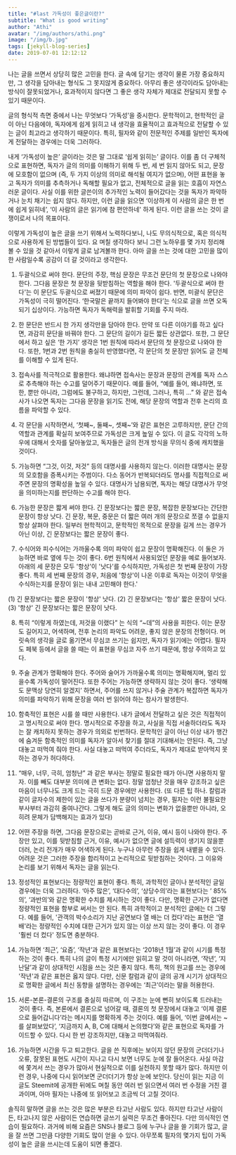 ```yaml
---
title: "#last 가독성이 좋은글이란?"
subtitle: "What is good writing"
author: "Athi"
avatar: "/img/authors/athi.png"
image: "/img/b.jpg"
tags: [jekyll-blog-series]
date: 2019-07-01 12:12:12
---
```


나는 글을 쓰면서 상당히 많은 고민을 한다. 글 속에 담기는 생각이 물론 가장 중요하지만, 그 생각을 담아내는 형식도 그 못지않게 중요하다. 아무리 좋은 생각이라도 담아내는 방식이 잘못되었거나, 효과적이지 않다면 그 좋은 생각 자체가 제대로 전달되지 못할 수 있기 때문이다.

글의 형식적 측면 중에서 나는 무엇보다 ‘가독성’을 중시한다. 문학적이고, 현학적인 글이 아닌 다음에야, 독자에게 쉽게 읽히고 내 생각을 효율적이고 효과적으로 전달할 수 있는 글이 최고라고 생각하기 때문이다. 특히, 필자와 같이 전문적인 주제를 일반인 독자에게 전달하는 경우에는 더욱 그러하다.

내게 ‘가독성이 높은’ 글이라는 것은 말 그대로 ‘쉽게 읽히는’ 글이다. 이를 좀 더 구체적으로 표현하면, 독자가 글의 의미를 이해하기 위해 두 번, 세 번 읽지 않아도 되고, 문장에 모호함이 없으며 (즉, 두 가지 이상의 의미로 해석될 여지가 없으며), 어떤 표현을 놓고 독자가 의미를 추측하거나 독해할 필요가 없고, 전체적으로 글을 읽는 호흡이 자연스러운 글이다. 사실 이를 위한 글쓴이의 추가적인 노력이 들어갔다는 것을 독자가 파악하거나 눈치 채기는 쉽지 않다. 하지만, 이런 글을 읽으면 ‘이상하게 이 사람의 글은 한 번에 쉽게 읽히네’, ‘이 사람의 글은 읽기에 참 편안하네' 하게 된다. 이런 글을 쓰는 것이 글쟁이로서 나의 목표이다.

이렇게 가독성이 높은 글을 쓰기 위해서 노력하다보니, 나도 무의식적으로, 혹은 의식적으로 사용하게 된 방법들이 있다. 요 며칠 생각하다 보니 그런 노하우를 몇 가지 정리해볼 수 있을 것 같아서 이렇게 글로 남겨볼까 한다. 아마 글을 쓰는 것에 대한 고민을 많이 한 사람일수록 공감이 더 갈 것이라고 생각한다.

1. 두괄식으로 써야 한다. 문단의 주장, 핵심 문장은 무조건 문단의 첫 문장으로 나와야 한다. 그다음 문장은 첫 문장을 뒷받침하는 역할을 해야 한다. '두괄식으로 써야 한다'는 이 문단도 두괄식으로 써졌기 때문에 의미 파악이 쉽다. 반면, 미괄식 문단은 가독성이 극히 떨어진다. ‘한국말은 끝까지 들어봐야 한다’는 식으로 글을 쓰면 오독되기 십상이다. 가능하면 독자가 독해력을 발휘할 기회를 주지 마라.

2. 한 문단은 반드시 한 가지 생각만을 담아야 한다. 만약 또 다른 이야기를 하고 싶다면, 과감히 문단을 바꿔야 한다. 그 문단의 길이가 길든 짧든 상관없다. 또한, 그 문단에서 하고 싶은 ‘한 가지’ 생각은 1번 원칙에 따라서 문단의 첫 문장으로 나와야 한다. 또한, 1번과 2번 원칙을 충실히 반영했다면, 각 문단의 첫 문장만 읽어도 글 전체를 이해할 수 있게 된다.

3. 접속사를 적극적으로 활용한다. 왜냐하면 접속사는 문장과 문장의 관계를 독자 스스로 추측해야 하는 수고를 덜어주기 때문이다. 예를 들어, “예를 들어, 왜냐하면, 또한, 뿐만 아니라, 그럼에도 불구하고, 하지만, 그런데, 그러나, 특히 …” 와 같은 접속사가 나오면 독자는 그다음 문장을 읽기도 전에, 해당 문장의 역할과 전후 논리의 흐름을 파악할 수 있다.

4. 각 문단을 시작하면서, ‘첫째~, 둘째~, 셋째~’와 같은 표현은 고루하지만, 문단 간의 역할과 관계를 확실히 보여주므로 가독성은 크게 높일 수 있다. 이 글도 각각의 노하우에 대해서 숫자를 달아놓았고, 독자들은 글의 전개 방식을 무의식 중에 캐치했을 것이다.

5. 가능하면 “그것, 이것, 저것” 등의 대명사를 사용하지 않는다. 이러한 대명사는 문장의 모호함을 증폭시키는 주범이다. 다소 동어가 반복되더라도 명사를 직접적으로 써주면 문장의 명확성을 높일 수 있다. 대명사가 남용되면, 독자는 해당 대명사가 무엇을 의미하는지를 판단하는 수고를 해야 한다.

6. 가능한 문장은 짧게 써야 한다. 긴 문장보다는 짧은 문장, 복잡한 문장보다는 간단한 문장이 항상 낫다. 긴 문장, 복문, 중문은 더 짧은 여러 개의 문장으로 쪼갤 수 없을지 항상 살펴야 한다. 일부러 현학적이고, 문학적인 목적으로 문장을 길게 쓰는 경우가 아닌 이상, 긴 문장보다는 짧은 문장이 좋다.

7. 수식어와 피수식어는 가까울수록 의미 파악이 쉽고 문장이 명확해진다. 이 둘은 가능하면 바로 옆에 두는 것이 좋다. 6번 원칙에서 사용되었던 문장을 예로 들어보자. 아래의 세 문장은 모두 '항상'이 '낫다'를 수식하지만, 가독성은 첫 번째 문장이 가장 좋다. 특히 세 번째 문장의 경우, 처음에 '항상'이 나온 이후로 독자는 이것이 무엇을 수식하는지를 문장이 읽는 내내 고민해야 한다.'

(1) 긴 문장보다는 짧은 문장이 '항상' 낫다.
(2) 긴 문장보다는 '항상' 짧은 문장이 낫다.
(3) '항상' 긴 문장보다는 짧은 문장이 낫다.

8. 특히 “이렇게 하였는데, 저것을 이랬다” 는 식의 “~데”의 사용을 피한다. 이는 문장도 길어지고, 어색하며, 전후 논리의 파악도 어려운, 좋지 않은 문장의 전형이다. 머릿속의 생각을 글로 옮기면서 무심코 쓰기는 쉽지만, 독자가 읽기에는 어렵다. 필자도 페북 등에서 글을 쓸 때는 이 표현을 무심코 자주 쓰기 때문에, 항상 주의하고 있다.

9. 주술 관계가 명확해야 한다. 주어와 술어가 가까울수록 의미는 명확해지며, 멀리 있을수록 가독성이 떨어진다. 또한 주어는 가능하면 생략하지 않는 것이 좋다. ‘생략해도 문맥상 당연히 알겠지’ 하면서, 주어를 쓰지 않거나 주술 관계가 복잡하면 독자가 의미를 파악하기 위해 문장을 여러 번 읽어야 하는 참사가 발생한다.

10. 함축적인 표현은 시를 쓸 때만 사용한다. 내가 글에서 전달하고 싶은 것은 직접적이고 명시적으로 써야 한다. 명시적으로 주장을 하고, 사실을 직접 서술하더라도 독자는 잘 캐치하지 못하는 경우가 의외로 빈번하다. 문학적인 글이 아닌 이상 내가 행간에 숨겨둔 함축적인 의미를 독자가 알아서 찾기를 절대 기대해서는 안된다. 즉, 그냥 대놓고 떠먹여 줘야 한다. 사실 대놓고 떠먹여 주더라도, 독자가 제대로 받아먹지 못하는 경우가 허다하다.

11. “매우, 너무, 극히, 엄청난” 과 같은 부사는 정말로 필요한 때가 아니면 사용하지 말자. 이를 빼도 대부분 의미에 큰 변화는 없다. 정말 엄청난 것을 매우 강조하고 싶은 마음이 너무나도 크게 드는 극히 드문 경우에만 사용한다. (또 다른 팁 하나. 칼럼과 같이 글자수의 제한이 있는 글을 쓰다가 분량이 넘치는 경우, 필자는 이런 불필요한 부사부터 과감히 줄여나간다. 그렇게 해도 글의 의미는 변화가 없을뿐만 아니라, 오히려 문체가 담백해지는 효과가 있다)

12. 어떤 주장을 하면, 그다음 문장으로는 곧바로 근거, 이유, 예시 등이 나와야 한다. 주장만 있고, 이를 뒷받침할 근거, 이유, 예시가 없으면 글에 설득력이 생기지 않을뿐더러, 논리 전개가 매우 어색하게 된다. 누구나 아무런 주장을 쉽게 내뱉을 수 있다. 어려운 것은 그러한 주장을 합리적이고 논리적으로 뒷받침하는 것이다. 그 이유와 논리를 보기 위해서 독자는 글을 읽는다.

13. 정성적인 표현보다는 정량적인 표현이 좋다. 특히, 과학적인 글이나 분석적인 글일 경우에는 더욱 그러하다. ‘아주 많은’, ‘대다수의’, ‘상당수의’라는 표현보다는 ’ 85%의’, ‘과반의’와 같은 명확한 수치를 제시하는 것이 좋다. 다만, 명확한 근거가 없다면 정량적인 표현을 함부로 써서는 안 된다. 특히 과학적이고 분석적인 글에는 더 그렇다. 예를 들어, '관객의 박수소리가 지난 공연보다 열 배는 더 컸다'라는 표현은 '열 배'라는 정량적인 수치에 대한 근거가 있지 않는 이상 쓰지 않는 것이 좋다. 이 경우 '훨씬 더 컸다' 정도면 충분하다.

14. 가능하면 ‘최근’, ‘요즘’, ‘작년’과 같은 표현보다는 ‘2018년 1월’과 같이 시기를 특정하는 것이 좋다. 특히 나의 글이 특정 시기에만 읽히고 말 것이 아니라면, ‘작년’, ‘지난달’과 같이 상대적인 시점을 쓰는 것은 좋지 않다. 특히, 책의 원고를 쓰는 경우에 '작년'과 같은 표현은 옳지 않다. 다만, 신문 칼럼과 같이 글의 공개 시기가 상대적으로 명확한 글에서 최신 동향을 설명하는 경우에는 ‘최근’이라는 말을 허용한다.

15. 서론-본론-결론의 구조를 충실히 따르며, 이 구조는 눈에 뻔히 보이도록 드러내는 것이 좋다. 즉, 본론에서 결론으로 넘어갈 때, 결론의 첫 문장에서 대놓고 ‘이제 결론으로 들어갑니다’라는 메시지를 명확하게 주는 것이다. 예를 들어, ‘이번 글에서는 ~ 를 살펴보았다’, ‘지금까지 A, B, C에 대해서 논의했다’와 같은 표현으로 독자를 가이드할 수 있다. 다시 한 번 강조하지만, 대놓고 떠먹여줘라.

16. 가능하면 시간을 두고 퇴고한다. 글을 쓴 직후에는 보이지 않던 문장의 군더더기나 오류, 잘못된 표현도 시간이 지나고 다시 보면 너무도 눈에 잘 들어온다. 사실 마감에 쫓겨서 쓰는 경우가 많아서 현실적으로 이를 실천하지 못할 때가 많다. 하지만 이런 경우, 나중에 다시 읽어보면 군더더기가 항상 눈에 보인다. 당신이 읽는 지금 이 글도 Steemit에 공개한 뒤에도 며칠 동안 여러 번 읽으면서 여러 번 수정을 거친 결과이며, 아마 필자는 나중에 또 읽어보고 조금씩 더 고칠 것이다.

솔직히 말하면 글을 쓰는 것은 많은 부분은 타고난 사람도 있다. 하지만 타고난 사람이든, 타고나지 않은 사람이든 연습하면 글쓰기 실력은 무조건 좋아진다. 다만 의식적인 연습이 필요하다. 과거에 비해 요즘은 SNS나 블로그 등에 누구나 글을 쓸 기회가 많고, 글을 잘 쓰면 그만큼 다양한 기회도 많이 얻을 수 있다. 아무쪼록 필자의 몇가지 팁이 가독성이 높은 글을 쓰시는데 도움이 되면 좋겠다.
